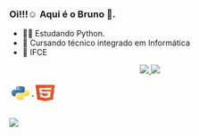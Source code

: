 ### Oi!!!☺ Aqui é o Bruno 👾.

- 🐱‍💻 Estudando Python.
- 🚀 Cursando técnico integrado em Informática
- 🏢 IFCE

<div align="center">
  <a href="https://github.com/BrunoSilvaFelix">
  <img height="180" src="https://github-readme-stats.vercel.app/api?username=BrunoSilvaFelix&show_icons=true&theme=radical&include_all_commits=true&count_private=true" class="bloco1"/>
  <img height="180" src="https://github-readme-stats.vercel.app/api/top-langs/?username=BrunoSilvaFelix&layout=compact&langs_count=7&theme=radical" class="bloco2"/>
</div>
<div style="display: inline_block"><br>
  <img align="center" alt="Rafa-Python" height="30" width="40" src="https://raw.githubusercontent.com/devicons/devicon/master/icons/python/python-original.svg">
  <img align="center" alt="Rafa-HTML" height="30" width="40" src="https://raw.githubusercontent.com/devicons/devicon/master/icons/html5/html5-original.svg">
</div>
  
  ##
  
 <div> 
  <a href="https://www.linkedin.com/in/bruno-da-silva-félix-desenvolvedor" target="_blank"><img src="https://img.shields.io/badge/-LinkedIn-%230077B5?style=for-the-badge&logo=linkedin&logoColor=white" target="_blank"></a> 
 
</div>
